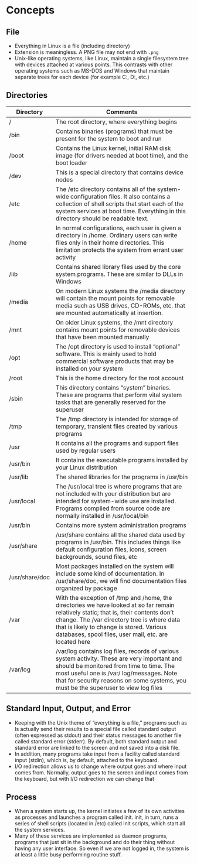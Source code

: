 # Concepts

## File

- Everything in Linux is a file (including directory)
- Extension is meaningless. A PNG file may not end with `.png`
- Unix-like operating systems, like Linux, maintain a single filesystem tree with devices attached at various points. This contrasts with other operating systems such as MS-DOS and Windows that maintain separate trees for each device (for example C:\, D:\, etc.)

## Directories

| Directory      | Comments                                                                                                                                                                                                                                                                                  |
|----------------|-------------------------------------------------------------------------------------------------------------------------------------------------------------------------------------------------------------------------------------------------------------------------------------------|
| /              | The root directory, where everything begins                                                                                                                                                                                                                                               |
| /bin           | Contains binaries (programs) that must be present for the system to boot and run                                                                                                                                                                                                          |
| /boot          | Contains the Linux kernel, initial RAM disk image (for drivers needed at boot time), and the boot loader                                                                                                                                                                                  |
| /dev           | This is a special directory that contains device nodes                                                                                                                                                                                                                                    |
| /etc           | The /etc directory contains all of the system-wide configuration files. It also contains a collection of shell scripts that start each of the system services at boot time. Everything in this directory should be readable text.                                                         |
| /home          | In normal configurations, each user is given a directory in /home. Ordinary users can write files only in their home directories. This limitation protects the system from errant user activity                                                                                           |
| /lib           | Contains shared library files used by the core system programs. These are similar to DLLs in Windows                                                                                                                                                                                      |
| /media         | On modern Linux systems the /media directory will contain the mount points for removable media such as USB drives, CD-ROMs, etc. that are mounted automatically at insertion.                                                                                                             |
| /mnt           | On older Linux systems, the /mnt directory contains mount points for removable devices that have been mounted manually                                                                                                                                                                    |
| /opt           | The /opt directory is used to install “optional” software. This is mainly used to hold commercial software products that may be installed on your system                                                                                                                                  |
| /root          | This is the home directory for the root account                                                                                                                                                                                                                                           |
| /sbin          | This directory contains “system” binaries. These are programs that perform vital system tasks that are generally reserved for the superuser                                                                                                                                               |
| /tmp           | The /tmp directory is intended for storage of temporary, transient files created by various programs                                                                                                                                                                                      |
| /usr           | It contains all the programs and support files used by regular users                                                                                                                                                                                                                      |
| /usr/bin       | It contains the executable programs installed by your Linux distribution                                                                                                                                                                                                                  |
| /usr/lib       | The shared libraries for the programs in /usr/bin                                                                                                                                                                                                                                         |
| /usr/local     | The /usr/local tree is where programs that are not included with your distribution but are intended for system-wide use are installed. Programs compiled from source code are normally installed in /usr/local/bin                                                                        |
| /usr/bin       | Contains more system administration programs                                                                                                                                                                                                                                              |
| /usr/share     | /usr/share contains all the shared data used by programs in /usr/bin. This includes things like default configuration files, icons, screen backgrounds, sound files, etc                                                                                                                  |
| /usr/share/doc | Most packages installed on the system will include some kind of documentation. In /usr/share/doc, we will find documentation files organized by package                                                                                                                                   |
| /var           | With the exception of /tmp and /home, the directories we have looked at so far remain relatively static; that is, their contents don’t change. The /var directory tree is where data that is likely to change is stored. Various databases, spool files, user mail, etc. are located here |
| /var/log       | /var/log contains log files, records of various system activity. These are very important and should be monitored from time to time. The most useful one is /var/ log/messages. Note that for security reasons on some systems, you must be the superuser to view log files               |

## Standard Input, Output, and Error

- Keeping with the Unix theme of “everything is a file,” programs such as ls actually send their results to a special file called standard output (often expressed as stdout) and their status messages to another file called standard error (stderr). By default, both standard output and standard error are linked to the screen and not saved into a disk file.
- In addition, many programs take input from a facility called standard
input (stdin), which is, by default, attached to the keyboard.
- I/O redirection allows us to change where output goes and where input
comes from. Normally, output goes to the screen and input comes from the
keyboard, but with I/O redirection we can change that

## Process

- When a system starts up, the kernel initiates a few of its own activities as processes and launches a program called init. init, in turn, runs a series of shell scripts (located in /etc) called init scripts, which start all the system services.
- Many of these services are implemented as daemon programs, programs that just sit in the background and do their thing without having any user interface. So even if we are not logged in, the system is at least a little busy performing routine stuff.